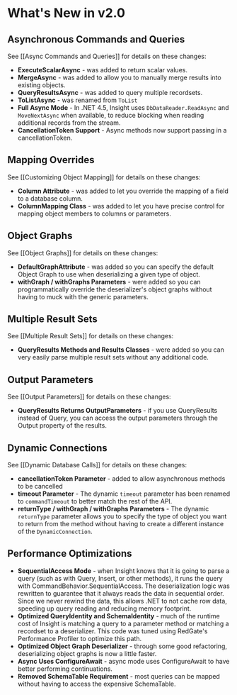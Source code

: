 # What's New in v2.0 #

## Asynchronous Commands and Queries ##

See [[Async Commands and Queries]] for details on these changes:

* **ExecuteScalarAsync** - was added to return scalar values.
* **MergeAsync** - was added to allow you to manually merge results into existing objects.
* **QueryResultsAsync** - was added to query multiple recordsets.
* **ToListAsync** - was renamed from `ToList`
* **Full Async Mode** - In .NET 4.5, Insight uses `DbDataReader.ReadAsync` and `MoveNextAsync` when available, to reduce blocking when reading additional records from the stream.
* **CancellationToken Support** - Async methods now support passing in a cancellationToken.

## Mapping Overrides ##

See [[Customizing Object Mapping]] for details on these changes:

* **Column Attribute** - was added to let you override the mapping of a field to a database column.
* **ColumnMapping Class** - was added to let you have precise control for mapping object members to columns or parameters.

## Object Graphs ##

See [[Object Graphs]] for details on these changes:

* **DefaultGraphAttribute** - was added so you can specify the default Object Graph to use when deserializing a given type of object.
* **withGraph / withGraphs Parameters** - were added so you can programmatically override the deserializer's object graphs without having to muck with the generic parameters.

## Multiple Result Sets ##

See [[Multiple Result Sets]] for details on these changes:

* **QueryResults Methods and Results Classes** - were added so you can very easily parse multiple result sets without any additional code.

## Output Parameters ##

See [[Output Parameters]] for details on these changes:

* **QueryResults Returns OutputParameters** - if you use QueryResults instead of Query, you can access the output parameters through the Output property of the results.

## Dynamic Connections ##

See [[Dynamic Database Calls]] for details on these changes:

* **cancellationToken Parameter** - added to allow asynchronous methods to be cancelled
* **timeout Parameter** - The dynamic `timeout` parameter has been renamed to `commandTimeout` to better match the rest of the API.
* **returnType / withGraph / withGraphs Parameters** - The dynamic `returnType` parameter allows you to specify the type of object you want to return from the method without having to create a different instance of the `DynamicConnection`.

## Performance Optimizations ##

* **SequentialAccess Mode** - when Insight knows that it is going to parse a query (such as with Query, Insert, or other methods), it runs the query with CommandBehavior.SequentialAccess. The deserialization logic was rewritten to guarantee that it always reads the data in sequential order. Since we never rewind the data, this allows .NET to not cache row data, speeding up query reading and reducing memory footprint.
* **Optimized QueryIdentity and SchemaIdentity** - much of the runtime cost of Insight is matching a query to a parameter method or matching a recordset to a deserializer. This code was tuned using RedGate's Performance Profiler to optimize this path.
* **Optimized Object Graph Deserializer** - through some good refactoring, deserializing object graphs is now a little faster.
* **Async Uses ConfigureAwait** - async mode uses ConfigureAwait to have better performing continuations.
* **Removed SchemaTable Requirement** - most queries can be mapped without having to access the expensive SchemaTable.
